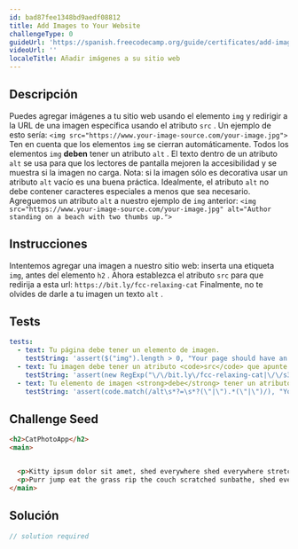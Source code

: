 ```yaml
---
id: bad87fee1348bd9aedf08812
title: Add Images to Your Website
challengeType: 0
guideUrl: 'https://spanish.freecodecamp.org/guide/certificates/add-images-to-your-website'
videoUrl: ''
localeTitle: Añadir imágenes a su sitio web
---
```


## Descripción
<section id="description"> Puedes agregar imágenes a tu sitio web usando el elemento <code>img</code> y redirigir a la URL de una imagen específica usando el atributo <code>src</code> . Un ejemplo de esto sería: <code>&lt;img src=&quot;https://www.your-image-source.com/your-image.jpg&quot;&gt;</code> Ten en cuenta que los elementos <code>img</code> se cierran automáticamente. Todos los elementos <code>img</code> <strong>deben</strong> tener un atributo <code>alt</code> . El texto dentro de un atributo <code>alt</code> se usa para que los lectores de pantalla mejoren la accesibilidad y se muestra si la imagen no carga. Nota: si la imagen sólo es decorativa usar un atributo <code>alt</code> vacío es una buena práctica. Idealmente, el atributo <code>alt</code> no debe contener caracteres especiales a menos que sea necesario. Agreguemos un atributo <code>alt</code> a nuestro ejemplo de <code>img</code> anterior: <code>&lt;img src=&quot;https://www.your-image-source.com/your-image.jpg&quot; alt=&quot;Author standing on a beach with two thumbs up.&quot;&gt;</code> </section>

## Instrucciones
<section id="instructions"> Intentemos agregar una imagen a nuestro sitio web: inserta una etiqueta <code>img</code>, antes del elemento <code>h2</code> . Ahora establezca el atributo <code>src</code> para que redirija a esta url: <code>https://bit.ly/fcc-relaxing-cat</code> Finalmente, no te olvides de darle a tu imagen un texto <code>alt</code> . </section>

## Tests
<section id='tests'>

```yml
tests:
  - text: Tu página debe tener un elemento de imagen.
    testString: 'assert($("img").length > 0, "Your page should have an image element.");'
  - text: Tu imagen debe tener un atributo <code>src</code> que apunte a la imagen del gatito.
    testString: 'assert(new RegExp("\/\/bit.ly\/fcc-relaxing-cat|\/\/s3.amazonaws.com\/freecodecamp\/relaxing-cat.jpg", "gi").test($("img").attr("src")), "Your image should have a <code>src</code> attribute that points to the kitten image.");'
  - text: Tu elemento de imagen <strong>debe</strong> tener un atributo <code>alt</code> .
    testString: 'assert(code.match(/alt\s*?=\s*?(\"|\").*(\"|\")/), "Your image element <strong>must</strong> have an <code>alt</code> attribute.");'

```

</section>

## Challenge Seed
<section id='challengeSeed'>

<div id='html-seed'>

```html
<h2>CatPhotoApp</h2>
<main>


  <p>Kitty ipsum dolor sit amet, shed everywhere shed everywhere stretching attack your ankles chase the red dot, hairball run catnip eat the grass sniff.</p>
  <p>Purr jump eat the grass rip the couch scratched sunbathe, shed everywhere rip the couch sleep in the sink fluffy fur catnip scratched.</p>
</main>

```

</div>



</section>

## Solución
<section id='solution'>

```js
// solution required
```
</section>
